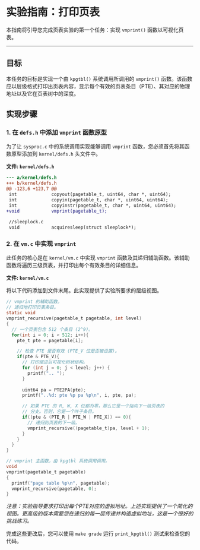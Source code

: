 # 实验指南：打印页表

本指南将引导您完成页表实验的第一个任务：实现 `vmprint()` 函数以可视化页表。

---

## 目标

本任务的目标是实现一个由 `kpgtbl()` 系统调用所调用的 `vmprint()` 函数。该函数应以层级格式打印出页表内容，显示每个有效的页表条目（PTE）、其对应的物理地址以及它在页表树中的深度。

## 实现步骤

### 1. 在 `defs.h` 中添加 `vmprint` 函数原型

为了让 `sysproc.c` 中的系统调用实现能够调用 `vmprint` 函数，您必须首先将其函数原型添加到 `kernel/defs.h` 头文件中。

**文件: `kernel/defs.h`**
```diff
--- a/kernel/defs.h
+++ b/kernel/defs.h
@@ -123,6 +123,7 @@
 int             copyout(pagetable_t, uint64, char *, uint64);
 int             copyin(pagetable_t, char *, uint64, uint64);
 int             copyinstr(pagetable_t, char *, uint64, uint64);
+void            vmprint(pagetable_t);
 
 //sleeplock.c
 void            acquiresleep(struct sleeplock*);

```

### 2. 在 `vm.c` 中实现 `vmprint`

此任务的核心是在 `kernel/vm.c` 中实现 `vmprint` 函数及其递归辅助函数。该辅助函数将遍历三级页表，并打印出每个有效条目的详细信息。

**文件: `kernel/vm.c`**

将以下代码添加到文件末尾。此实现提供了实验所要求的层级视图。

```c
// vmprint 的辅助函数。
// 递归地打印页表条目。
static void
vmprint_recursive(pagetable_t pagetable, int level)
{
  // 一个页表包含 512 个条目 (2^9)。
  for(int i = 0; i < 512; i++){
    pte_t pte = pagetable[i];

    // 检查 PTE 是否有效 (PTE_V 位是否被设置)。
    if(pte & PTE_V){
      // 打印缩进以可视化树状结构。
      for (int j = 0; j < level; j++) {
        printf(".. ");
      }
      
      uint64 pa = PTE2PA(pte);
      printf("..%d: pte %p pa %p\n", i, pte, pa);

      // 如果 PTE 的 R, W, X 位都为零，那么它是一个指向下一级页表的
      // 分支。否则，它是一个叶子条目。
      if((pte & (PTE_R | PTE_W | PTE_X)) == 0){
        // 递归到页表的下一级。
        vmprint_recursive((pagetable_t)pa, level + 1);
      }
    }
  }
}

// vmprint 主函数，由 kpgtbl 系统调用调用。
void
vmprint(pagetable_t pagetable)
{
  printf("page table %p\n", pagetable);
  vmprint_recursive(pagetable, 0);
}
```

*注意：实验指导要求打印出每个PTE对应的虚拟地址。上述实现提供了一个简化的视图。更高级的版本需要您在递归的每一层传递并构造虚拟地址，这是一个很好的挑战练习。*

完成这些更改后，您可以使用 `make grade` 运行 `print_kpgtbl()` 测试来检查您的代码。

```